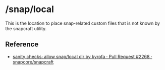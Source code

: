 # /snap/local
This is the location to place snap-related custom files that is not known by the snapcraft utility.

## Reference
* [sanity checks: allow snap/local dir by kyrofa · Pull Request #2268 · snapcore/snapcraft](https://github.com/snapcore/snapcraft/pull/2268)
